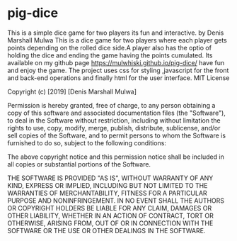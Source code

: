 # pig-dice
This is a simple dice game for two players its fun and interactive.
by Denis Marshall Mulwa
This is a dice game for two players where each player gets points depending on the rolled dice side.A player also has the optio of holding the dice and ending the game having the points cumulated.
Its available on my github page https://mulwhiski.github.io/pig-dice/ have fun and enjoy the game.
The project uses css for styling ,javascript for the front and back-end operations and finally html for the user interface.
MIT License

Copyright (c) [2019] [Denis Marshall Mulwa]

Permission is hereby granted, free of charge, to any person obtaining a copy
of this software and associated documentation files (the "Software"), to deal
in the Software without restriction, including without limitation the rights
to use, copy, modify, merge, publish, distribute, sublicense, and/or sell
copies of the Software, and to permit persons to whom the Software is
furnished to do so, subject to the following conditions:

The above copyright notice and this permission notice shall be included in all
copies or substantial portions of the Software.

THE SOFTWARE IS PROVIDED "AS IS", WITHOUT WARRANTY OF ANY KIND, EXPRESS OR
IMPLIED, INCLUDING BUT NOT LIMITED TO THE WARRANTIES OF MERCHANTABILITY,
FITNESS FOR A PARTICULAR PURPOSE AND NONINFRINGEMENT. IN NO EVENT SHALL THE
AUTHORS OR COPYRIGHT HOLDERS BE LIABLE FOR ANY CLAIM, DAMAGES OR OTHER
LIABILITY, WHETHER IN AN ACTION OF CONTRACT, TORT OR OTHERWISE, ARISING FROM,
OUT OF OR IN CONNECTION WITH THE SOFTWARE OR THE USE OR OTHER DEALINGS IN THE
SOFTWARE.
